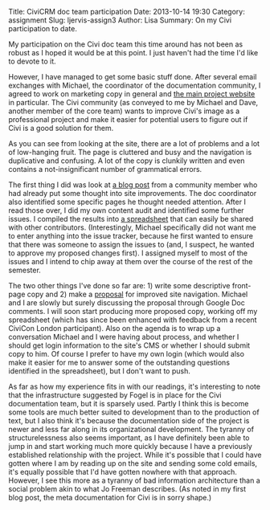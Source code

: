 Title: CiviCRM doc team participation
Date: 2013-10-14 19:30
Category: assignment
Slug: ljervis-assign3
Author: Lisa
Summary: On my Civi participation to date.

My participation on the Civi doc team this time around has not been as robust as I hoped
it would be at this point. I just haven't had the time I'd like to devote to it. 

However, I have managed to get some basic stuff done. After several email exchanges with
Michael, the coordinator of the documentation community, I agreed to work on marketing copy in general
and [the main project website](http://civicrm.org/) in particular. The Civi community (as conveyed to me
by Michael and Dave, another member of the core team) wants to improve Civi's image
as a professional project and make it easier for potential users to figure out if Civi is 
a good solution for them. 

As you can see from looking at the site, there are a lot of problems and a lot of low-hanging fruit. The 
page is cluttered and busy and the navigation is duplicative and confusing. A lot of the copy
is clunkily written and even contains a not-insignificant number of grammatical errors. 

The first thing I did was look at [a blog post](http://civicrm.org/blogs/dave-melkman/minor-improvements-civicrmorg-website)
from a community member who had already put some thought into site improvements. The 
doc coordinator also identified some specific pages he thought needed attention. After I read
those over, I did my own content audit and identified some further issues. I compiled the 
results into [a spreadsheet](https://docs.google.com/spreadsheet/ccc?key=0AjohIO5qsiMBdDFjZ0EwWlYyT3pkV2FtRlRnS2Nzb3c&usp=sharing) that can easily be shared with other contributors. (Interestingly,
Michael specifically did not want me to enter anything into the issue tracker,
because he first wanted to ensure that there was someone to assign the issues to (and, I
suspect, he wanted to approve my proposed changes first). I assigned myself to most of the
issues and I intend to chip away at them over the course of the rest of the semester. 

The two other things I've done so far are: 1) write some descriptive front-page copy and
2) make a [proposal](https://docs.google.com/document/d/1jbI635j7FHJCciAMrTWES22jTvP68NdHl-YT4bIGoH0/edit?usp=sharing)
for improved site navigation. Michael and I are slowly but surely discussing the proposal
through Google Doc comments. I will soon start producing more proposed copy, working off my
spreadsheet (which has since been enhanced with feedback from a recent CiviCon London
participant). Also on the agenda is to wrap up a conversation Michael and I were having
about process, and whether I should get login information to the site's CMS or whether I
should submit copy to him. Of course I prefer to have my own login (which would also make 
it easier for me to answer some of the outstanding questions identified in the spreadsheet), 
but I don't want to push. 

As far as how my experience fits in with our readings, it's interesting to note that the 
infrastructure suggested by Fogel is in place for the Civi documentation team, but it is
sparsely used. Partly I think this is become some tools are much better suited to development
than to the production of text, but I also think it's because the documentation side of the
project is newer and less far along in its organizational development. The tyranny of
structurelessness also seems important, as I have definitely been able to jump in and 
start working much more quickly because I have a previously established relationship 
with the project. While it's possible that I could have gotten where I am by reading up on the 
site and sending some cold emails, it's equally possible that I'd have gotten nowhere with 
that approach. However, I see this more as a tyranny of bad information architecture than
a social problem akin to what Jo Freeman describes. (As noted in my first blog post, the 
meta documentation for Civi is in sorry shape.)

